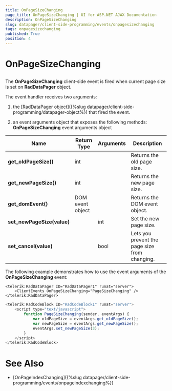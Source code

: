 ```yaml
---
title: OnPageSizeChanging
page_title: OnPageSizeChanging | UI for ASP.NET AJAX Documentation
description: OnPageSizeChanging
slug: datapager/client-side-programming/events/onpagesizechanging
tags: onpagesizechanging
published: True
position: 4
---
```


# OnPageSizeChanging



## 

The **OnPageSizeChanging** client-side event is fired when current page size is set on **RadDataPager** object.

The event handler receives two arguments:

1. the [RadDataPager object]({%slug datapager/client-side-programming/datapager-object%}) that fired the event.

1. an event arguments object that exposes the following methods: **OnPageSizeChanging** event arguments object


| Name | Return Type | Arguments | Description |
| ------ | ------ | ------ | ------ |
| **get_oldPageSize()** |int||Returns the old page size.|
| **get_newPageSize()** |int||Returns the new page size.|
| **get_domEvent()** |DOM event object||Returns the DOM event object.|
| **set_newPageSize(value)** ||int|Set the new page size.|
| **set_cancel(value)** ||bool|Lets you prevent the page size from changing.|

The following example demonstrates how to use the event arguments of the **OnPageSizeChanging** event:

````ASPNET
<telerik:RadDataPager ID="RadDataPager1" runat="server">
    <ClientEvents OnPageSizeChanging="PageSizeChanging" />
</telerik:RadDataPager>
````


````JavaScript
<telerik:RadCodeBlock ID="RadCodeBlock1" runat="server">
    <script type="text/javascript">
        function PageSizeChanging(sender, eventArgs) {
            var oldPageSize = eventArgs.get_oldPageSize();
            var newPageSize = eventArgs.get_newPageSize();
            eventArgs.set_newPageSize(3);
        }
    </script>
</telerik:RadCodeBlock>
````



# See Also

 * [OnPageIndexChanging]({%slug datapager/client-side-programming/events/onpageindexchanging%})
